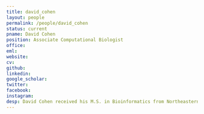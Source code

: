 ```yaml
---
title: david_cohen
layout: people
permalink: /people/david_cohen
status: current
pname: David Cohen
position: Associate Computational Biologist
office: 
eml: 
website:
cv: 
github:
linkedin:
google_scholar: 
twitter: 
facebook: 
instagram:
desp: David Cohen received his M.S. in Bioinformatics from Northeastern University in late 2017. He is currently working on genomic research with other members of the lab. He has a bioinformatics and data analytics background and is interested in applying cutting edge technology in order to help understand and fight disease.
---
```

